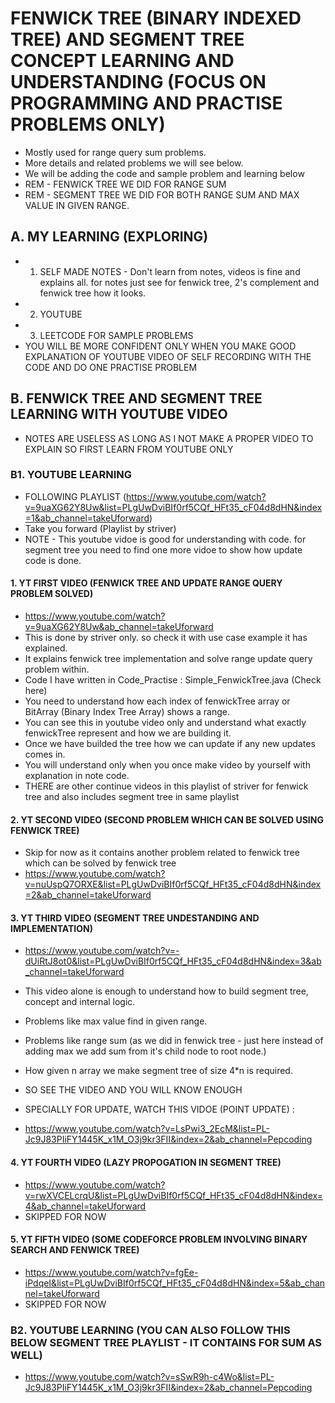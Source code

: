 # FENWICK TREE (BINARY INDEXED TREE) AND SEGMENT TREE CONCEPT LEARNING AND UNDERSTANDING (FOCUS ON PROGRAMMING AND PRACTISE PROBLEMS ONLY)
* Mostly used for range query sum problems.
* More details and related problems we will see below. 
* We will be adding the code and sample problem and learning below
* REM - FENWICK TREE WE DID FOR RANGE SUM
* REM - SEGMENT TREE WE DID FOR BOTH RANGE SUM AND MAX VALUE IN GIVEN RANGE.



## A. MY LEARNING (EXPLORING)
* 1. SELF MADE NOTES - Don't learn from notes, videos is fine and explains all. for notes just see for fenwick tree, 2's complement and fenwick tree how it looks.
* 2. YOUTUBE
* 3. LEETCODE FOR SAMPLE PROBLEMS
* YOU WILL BE MORE CONFIDENT ONLY WHEN YOU MAKE GOOD EXPLANATION OF YOUTUBE VIDEO OF SELF RECORDING WITH THE CODE AND DO ONE PRACTISE PROBLEM



## B. FENWICK TREE AND SEGMENT TREE LEARNING WITH YOUTUBE VIDEO
* NOTES ARE USELESS AS LONG AS I NOT MAKE A PROPER VIDEO TO EXPLAIN SO FIRST LEARN FROM YOUTUBE ONLY

### B1. YOUTUBE LEARNING 
* FOLLOWING PLAYLIST (https://www.youtube.com/watch?v=9uaXG62Y8Uw&list=PLgUwDviBIf0rf5CQf_HFt35_cF04d8dHN&index=1&ab_channel=takeUforward)
* Take you forward (Playlist by striver)
* NOTE - This youtube vidoe is good for understanding with code. for segment tree you need to find one more vidoe to show how update code is done.
#### 1. YT FIRST VIDEO (FENWICK TREE AND UPDATE RANGE QUERY PROBLEM SOLVED)
* https://www.youtube.com/watch?v=9uaXG62Y8Uw&ab_channel=takeUforward
* This is done by striver only. so check it with use case example it has explained.
* It explains fenwick tree implementation and solve range update query problem within. 
* Code I have written in Code_Practise : Simple_FenwickTree.java (Check here)
* You need to understand how each index of fenwickTree array or BitArray (Binary Index Tree Array) shows a range.
* You can see this in youtube video only and  understand what exactly fenwickTree represent and how we are building it. 
* Once we have builded the tree how we can update if any new updates comes in. 
* You will understand only when you once make video by yourself with explanation in note code.
* THERE  are other continue videos in this playlist of striver for fenwick tree and also includes segment tree in same playlist


#### 2. YT SECOND VIDEO (SECOND PROBLEM WHICH CAN BE SOLVED USING FENWICK TREE)
* Skip for now as it contains another problem related to fenwick tree which can be solved by fenwick tree
* https://www.youtube.com/watch?v=nuUspQ7ORXE&list=PLgUwDviBIf0rf5CQf_HFt35_cF04d8dHN&index=2&ab_channel=takeUforward


#### 3. YT THIRD VIDEO (SEGMENT TREE UNDESTANDING AND IMPLEMENTATION)
* https://www.youtube.com/watch?v=-dUiRtJ8ot0&list=PLgUwDviBIf0rf5CQf_HFt35_cF04d8dHN&index=3&ab_channel=takeUforward
* This video alone is enough to understand how to build segment tree, concept and internal logic.
* Problems like max value find in given range. 
* Problems like range sum (as we did in fenwick tree - just here instead of adding max we add sum from it's child node to root node.)
* How given n array we make segment tree of size 4*n is required.
* SO SEE THE VIDEO AND YOU WILL KNOW ENOUGH

* SPECIALLY FOR UPDATE, WATCH THIS VIDOE (POINT UPDATE) : 
* https://www.youtube.com/watch?v=LsPwi3_2EcM&list=PL-Jc9J83PIiFY1445K_x1M_O3j9kr3FII&index=2&ab_channel=Pepcoding

#### 4. YT FOURTH VIDEO (LAZY PROPOGATION IN SEGMENT TREE)
* https://www.youtube.com/watch?v=rwXVCELcrqU&list=PLgUwDviBIf0rf5CQf_HFt35_cF04d8dHN&index=4&ab_channel=takeUforward
* SKIPPED FOR NOW



#### 5. YT FIFTH VIDEO (SOME CODEFORCE PROBLEM INVOLVING BINARY SEARCH AND FENWICK TREE)
* https://www.youtube.com/watch?v=fgEe-iPdqeI&list=PLgUwDviBIf0rf5CQf_HFt35_cF04d8dHN&index=5&ab_channel=takeUforward
* SKIPPED FOR NOW


### B2. YOUTUBE LEARNING (YOU CAN ALSO FOLLOW THIS BELOW SEGMENT TREE PLAYLIST - IT CONTAINS FOR SUM AS WELL)
* https://www.youtube.com/watch?v=sSwR9h-c4Wo&list=PL-Jc9J83PIiFY1445K_x1M_O3j9kr3FII&index=2&ab_channel=Pepcoding